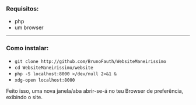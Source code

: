### Requisitos:
* php
* um browser
    
---

### Como instalar:
* `git clone http://github.com/BrunoFauth/WebsiteManeirissimo`
* `cd WebsiteManeirissimo/website`
* `php -S localhost:8000 >/dev/null 2>&1 &`
* `xdg-open localhost:8000`

Feito isso, uma nova janela/aba abrir-se-á no teu Browser de preferência, exibindo o site.